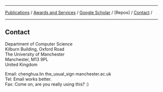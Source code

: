 ***

[Publications](./publication.md) /  [Awards and Services](./award-service.md) / [Google Scholar](https://scholar.google.co.uk/citations?user=Tp1RdIQAAAAJ&hl=en) / [Repos] / [Contact](./contact.md) /

***

## Contact
Department of Computer Science  
Kilburn Building, Oxford Road  
The University of Manchester  
Manchester, M13 9PL  
United Kingdom  

Email: chenghua.lin the_usual_sign manchester.ac.uk  
Tel: Email works better.  
Fax: Come on, are you really using this? :)  

